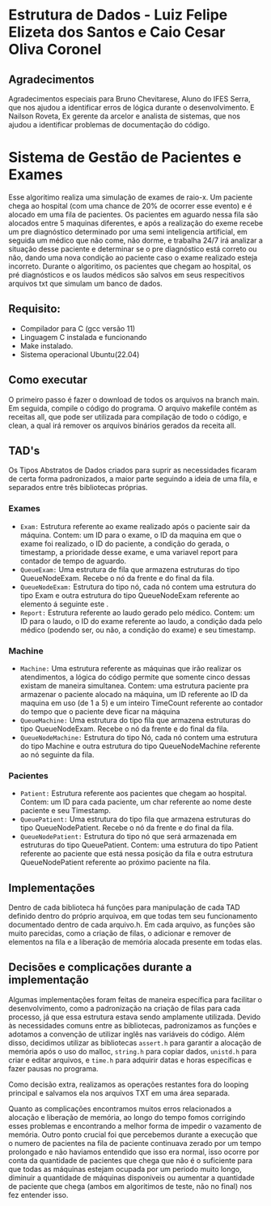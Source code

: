 # Estrutura de Dados - Luiz Felipe Elizeta dos Santos e Caio Cesar Oliva Coronel
## Agradecimentos
Agradecimentos especiais para Bruno Chevitarese, Aluno do IFES Serra, que nos ajudou a identificar erros de lógica durante o desenvolvimento. E Nailson Roveta, Ex gerente da arcelor e analista de sistemas, que nos ajudou a identificar problemas de documentação do código.
# Sistema de Gestão de Pacientes e Exames
Esse algoritimo realiza uma simulação de exames de raio-x. Um paciente chega ao hospital (com uma chance de 20% de ocorrer esse evento) e é alocado em uma fila de pacientes. Os pacientes em aguardo nessa fila são alocados entre 5 maquinas diferentes, e após a realização do exeme recebe um pre diagnóstico determinado por uma semi inteligencia artificial, em seguida um médico que não come, não dorme, e trabalha 24/7 irá analizar a situação desse paciente e determinar se o pre diagnóstico está correto ou não, dando uma nova condição ao paciente caso o exame realizado esteja incorreto. Durante o algoritimo, os pacientes que chegam ao hospital, os pré diagnósticos e os laudos médicos são salvos em seus respecitivos arquivos txt que simulam um banco de dados.

## Requisito:
  - Compilador para C (gcc versão 11)
  - Linguagem C instalada e funcionando
  - Make instalado.
  - Sistema operacional Ubuntu(22.04)
    
## Como executar
O primeiro passo é fazer o download de todos os arquivos na branch main. Em seguida, compile o código do programa. O arquivo makefile contém as receitas all, que pode ser utilizada para compilação de todo o código, e clean, a qual irá remover os arquivos binários gerados da receita all.

## TAD's
Os Tipos Abstratos de Dados criados para suprir as necessidades ficaram de certa forma padronizados, a maior parte seguindo a ideia de uma fila, e separados entre três bibliotecas próprias.

### Exames
  - `Exam:` Estrutura referente ao exame realizado após o paciente sair da máquina. Contem: um ID para o exame, o ID da maquina em que o exame foi realizado, o ID do paciente, a condição do gerada, o timestamp, a prioridade desse exame, e uma variavel report para contador de tempo de aguardo.
  - `QueueExam:` Uma estrutura de fila que armazena estruturas do tipo QueueNodeExam. Recebe o nó da frente e do final da fila.
  - `QueueNodeExam:` Estrutura do tipo nó, cada nó contem uma estrutura do tipo Exam e outra estrutura do tipo QueueNodeExam referente ao elemento á seguinte este .
  - `Report:` Estrutura referente ao laudo gerado pelo médico. Contem: um ID para o laudo, o ID do exame referente ao laudo, a condição dada pelo médico (podendo ser, ou não, a condição do exame) e seu timestamp.

### Machine
  - `Machine:` Uma estrutura referente as máquinas que irão realizar os atendimentos, a lógica do código permite que somente cinco dessas existam de maneira simultanea. Contem: uma estrutura paciente pra armazenar o paciente alocado na máquina, um ID referente ao ID da maquina em uso (de 1 a 5) e um inteiro TimeCount referente ao contador do tempo que o paciente deve ficar na máquina
  - `QueueMachine:` Uma estrutura do tipo fila que armazena estruturas do tipo QueueNodeExam. Recebe o nó da frente e do final da fila.
  - `QueueNodeMachine:` Estrutura do tipo Nó, cada nó contem uma estrutura do tipo Machine e outra estrutura do tipo QueueNodeMachine referente ao nó seguinte da fila.

### Pacientes
  - `Patient:` Estrutura referente aos pacientes que chegam ao hospital. Contem: um ID para cada paciente, um char referente ao nome deste paciente e seu Timestamp.
  - `QueuePatient:` Uma estrutura do tipo fila que armazena estruturas do tipo QueueNodePatient. Recebe o nó da frente e do final da fila.
  - `QueueNodePatient:` Estrutura do tipo nó que será armazenada em estruturas do tipo QueuePatient. Contem: uma estrutura do tipo Patient referente ao paciente que está nessa posição da fila e outra estrutura QueueNodePatient referente ao próximo paciente na fila.

## Implementações
Dentro de cada biblioteca há funções para manipulação de cada TAD definido dentro do próprio arquivoa, em que todas tem seu funcionamento documentado dentro de cada arquivo.h. Em cada arquivo, as funções são muito parecidas, como a criação de filas, o adicionar e remover de elementos na fila e a liberação de memória alocada presente em todas elas. 

## Decisões e complicações durante a implementação
Algumas implementações foram feitas de maneira específica para facilitar o desenvolvimento, como a padronização na criação de filas para cada processo, já que essa estrutura estava sendo amplamente utilizada. Devido às necessidades comuns entre as bibliotecas, padronizamos as funções e adotamos a convenção de utilizar inglês nas variáveis do código. Além disso, decidimos utilizar as bibliotecas `assert.h` para garantir a alocação de memória após o uso do malloc, `string.h` para copiar dados, `unistd.h` para criar e editar arquivos, e `time.h` para adquirir datas e horas específicas e fazer pausas no programa. 

Como decisão extra, realizamos as operações restantes fora do looping principal e salvamos ela nos arquivos TXT em uma área separada. 

Quanto as complicações encontramos muitos erros relacionados a alocação e liberação de memória, ao longo do tempo fomos corrigindo esses problemas e encontrando a melhor forma de impedir o vazamento de memória. Outro ponto crucial foi que percebemos durante a execução que o numero de pacientes na fila de paciente continuava zerado por um tempo prolongado e não haviamos entendido que isso era normal, isso ocorre por conta  da quantidade de pacientes que chega que não é o suficiente para que todas as máquinas estejam ocupada por um periodo muito longo, diminuir a quantidade de máquinas disponiveis ou aumentar a quantidade de paciente que chega (ambos em algoritimos de teste, não no final) nos fez entender isso.

